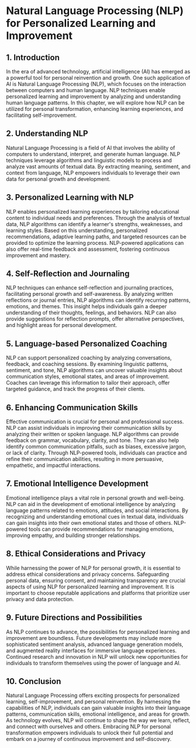 # Natural Language Processing (NLP) for Personalized Learning and Improvement

## 1. Introduction

In the era of advanced technology, artificial intelligence (AI) has emerged as a powerful tool for personal reinvention and growth. One such application of AI is Natural Language Processing (NLP), which focuses on the interaction between computers and human language. NLP techniques enable personalized learning and improvement by analyzing and understanding human language patterns. In this chapter, we will explore how NLP can be utilized for personal transformation, enhancing learning experiences, and facilitating self-improvement.

## 2. Understanding NLP

Natural Language Processing is a field of AI that involves the ability of computers to understand, interpret, and generate human language. NLP techniques leverage algorithms and linguistic models to process and analyze vast amounts of textual data. By extracting meaning, sentiment, and context from language, NLP empowers individuals to leverage their own data for personal growth and development.

## 3. Personalized Learning with NLP

NLP enables personalized learning experiences by tailoring educational content to individual needs and preferences. Through the analysis of textual data, NLP algorithms can identify a learner's strengths, weaknesses, and learning styles. Based on this understanding, personalized recommendations, adaptive learning paths, and targeted resources can be provided to optimize the learning process. NLP-powered applications can also offer real-time feedback and assessment, fostering continuous improvement and mastery.

## 4. Self-Reflection and Journaling

NLP techniques can enhance self-reflection and journaling practices, facilitating personal growth and self-awareness. By analyzing written reflections or journal entries, NLP algorithms can identify recurring patterns, emotions, and themes. This insight helps individuals gain a deeper understanding of their thoughts, feelings, and behaviors. NLP can also provide suggestions for reflection prompts, offer alternative perspectives, and highlight areas for personal development.

## 5. Language-based Personalized Coaching

NLP can support personalized coaching by analyzing conversations, feedback, and coaching sessions. By examining linguistic patterns, sentiment, and tone, NLP algorithms can uncover valuable insights about communication styles, emotional states, and areas of improvement. Coaches can leverage this information to tailor their approach, offer targeted guidance, and track the progress of their clients.

## 6. Enhancing Communication Skills

Effective communication is crucial for personal and professional success. NLP can assist individuals in improving their communication skills by analyzing their written or spoken language. NLP algorithms can provide feedback on grammar, vocabulary, clarity, and tone. They can also help identify common communication pitfalls, such as biases, excessive jargon, or lack of clarity. Through NLP-powered tools, individuals can practice and refine their communication abilities, resulting in more persuasive, empathetic, and impactful interactions.

## 7. Emotional Intelligence Development

Emotional intelligence plays a vital role in personal growth and well-being. NLP can aid in the development of emotional intelligence by analyzing language patterns related to emotions, attitudes, and social interactions. By recognizing and understanding emotional cues in textual data, individuals can gain insights into their own emotional states and those of others. NLP-powered tools can provide recommendations for managing emotions, improving empathy, and building stronger relationships.

## 8. Ethical Considerations and Privacy

While harnessing the power of NLP for personal growth, it is essential to address ethical considerations and privacy concerns. Safeguarding personal data, ensuring consent, and maintaining transparency are crucial aspects of using NLP for personalized learning and improvement. It is important to choose reputable applications and platforms that prioritize user privacy and data protection.

## 9. Future Directions and Possibilities

As NLP continues to advance, the possibilities for personalized learning and improvement are boundless. Future developments may include more sophisticated sentiment analysis, advanced language generation models, and augmented reality interfaces for immersive language experiences. Continued research and innovation in NLP will unlock new opportunities for individuals to transform themselves using the power of language and AI.

## 10. Conclusion

Natural Language Processing offers exciting prospects for personalized learning, self-improvement, and personal reinvention. By harnessing the capabilities of NLP, individuals can gain valuable insights into their language patterns, communication skills, emotional intelligence, and areas for growth. As technology evolves, NLP will continue to shape the way we learn, reflect, and connect with ourselves and others. Embracing NLP for personal transformation empowers individuals to unlock their full potential and embark on a journey of continuous improvement and self-discovery.
